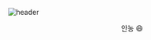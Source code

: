 ![header](https://capsule-render.vercel.app/api?type=Cylinder&color=396060&height=120&selection=header&text=eooomji&t&fontSize=70&fontColor=ffe4e1&animation=twinkling)    
<div align="center">
  안농 😄
</div>

<!--
**eooomji/eooomji** is a ✨ _special_ ✨ repository because its `README.md` (this file) appears on your GitHub profile.

Here are some ideas to get you started:

- 🔭 I’m currently working on ...
- 🌱 I’m currently learning ...
- 👯 I’m looking to collaborate on ...
- 🤔 I’m looking for help with ...
- 💬 Ask me about ...
- 📫 How to reach me: ...
- 😄 Pronouns: ...
- ⚡ Fun fact: ...
-->
